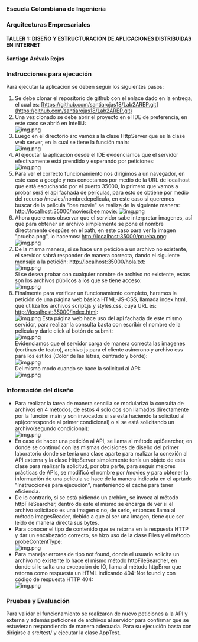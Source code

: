 ### Escuela Colombiana de Ingeniería

### Arquitecturas Empresariales



#### TALLER 1: DISEÑO Y ESTRUCTURACIÓN DE APLICACIONES DISTRIBUIDAS EN INTERNET

#### Santiago Arévalo Rojas

### Instrucciones para ejecución

Para ejecutar la aplicación se deben seguir los siguientes pasos:
1. Se debe clonar el repositorio de github con el enlace dado en la entrega, el cual es: [https://github.com/santiarojas18/Lab2AREP.git](https://github.com/santiarojas18/Lab2AREP.git)
2. Una vez clonado se debe abrir el proyecto en el IDE de preferencia, en este caso se abrió en IntelliJ:  
    ![img.png](img/img2.png)
3. Luego en el directorio src vamos a la clase HttpServer que es la clase web server, en la cual se tiene la función main:  
    ![img.png](img/img.png)
4. Al ejecutar la aplicación desde el IDE evidenciamos que el servidor efectivamente está prendido y esperando por peticiones:  
    ![img.png](img/img3.png)
5. Para ver el correcto funcionamiento nos dirigimos a un navegador, en este caso a google y nos conectamos por medio de la URL de localhost que está escuchando por el puerto 35000, lo primero que vamos a probar será el api fachada de películas, para esto se obtiene por medio del recurso /movies/nombredepelicula, en este caso si queremos buscar de la pelicula "bee movie" se realiza de la siguiente manera: [http://localhost:35000/movies/bee movie](http://localhost:35000/movies/bee%20movie): 
    ![img.png](img/img4.png)
6. Ahora queremos observar que el servidor sabe interpretar imagenes, así que para obtener un archivo simplemente se pone el nombre directamente despúes en el path, en este caso para ver la imagen "prueba.png", lo hacemos: [http://localhost:35000/prueba.png](http://localhost:35000/prueba.png):  
    ![img.png](img/img5.png)
7. De la misma manera, si se hace una petición a un archivo no existente, el servidor sabrá responder de manera correcta, dando el siguiente mensaje a la petición: [http://localhost:35000/hola.txt](http://localhost:35000/hola.txt):  
    ![img.png](img/img6.png)  
    Si se desea probar con cualquier nombre de archivo no existente, estos son los archivos públicos a los que se tiene acceso:  
    ![img.png](img/img7.png)
8. Finalmente para verificar un funcionamiento completo, haremos la petición de una página web básica HTML-JS-CSS, llamada index.html, que utiliza los archivos script.js y styles.css, cuya URL es: [http://localhost:35000/index.html](http://localhost:35000/index.html):  
    ![img.png](img/img8.png)
    Esta página web hace uso del api fachada de este mismo servidor, para realizar la consulta basta con escribir el nombre de la pelicula y darle click al botón de submit:  
    ![img.png](img/img9.png)  
   Evidenciamos que el servidor carga de manera correcta las imagenes (cortinas de teatro), archivo js para el cliente asíncrono y archivo css para los estilos (Color de las letras, centrado y borde):  
    ![img.png](img/img10.png)  
    Del mismo modo cuando se hace la solicitud al API:  
    ![img.png](img/img11.png)

### Información del diseño

* Para realizar la tarea de manera sencilla se modularizó la consulta de archivos en 4 métodos, de estos 4 solo dos son llamados directamente por la función main y son invocados si se está haciendo la solicitud al api(corresponde al primer condicional) o si se está solicitando un archivo(segundo condicional):  
![img.png](img/img12.png)  
* En caso de hacer una petición al API, se llama al método apiSearcher, en donde se continuó con las mismas decisiones de diseño del primer laboratorio donde se tenía una clase aparte para realizar la conexión al API externa y la clase HttpServer simplemente tenía un objeto de esta clase para realizar la solicitud, por otra parte, para seguir mejores prácticas de APIs, se modificó el nombre por /movies y para obtener la información de una película se hace de la manera indicada en el aprtado "Instrucciones para ejecución", manteniendo el caché para tener eficiencia.
* De lo contrario, si se está pidiendo un archivo, se invoca al método httpFileSearcher, dentro de este el mismo se encarga de ver si el archivo solicitado es una imagen o no, de serlo, entonces llama al método imagesReader, debido a que al ser una imagen, tiene que ser leído de manera directa sus bytes.
* Para conocer el tipo de contenido que se retorna en la respuesta HTTP y dar un encabezado correcto, se hizo uso de la clase Files y el método probeContentType:  
![img.png](img/img13.png)
* Para manejar errores de tipo not found, donde el usuario solicita un archivo no existente lo hace el mismo método httpFileSearcher, en donde si le salta una excepción de IO, llama al método httpError que retorna como respuesta un HTML indicando 404-Not found y con código de respuesta HTTP 404:  
![img.png](img/img14.png)

### Pruebas y Evaluación

Para validar el funcionamiento se realizaron de nuevo peticiones a la API y externa y además peticiones de archivos al servidor para confirmar que se estuvieran respondiendo de manera adecuada. Para su ejecución basta con dirigirse a src/test/ y ejecutar la clase AppTest.